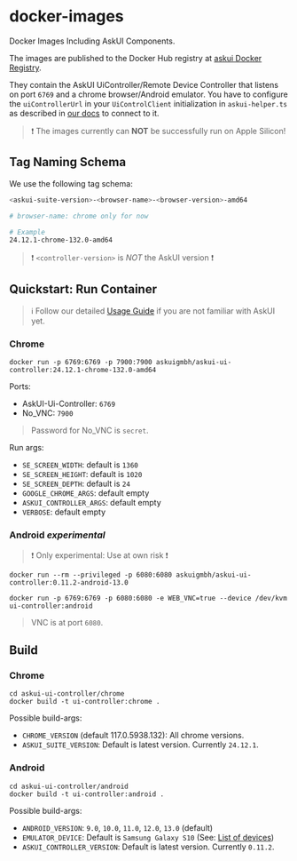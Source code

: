 # docker-images
Docker Images Including AskUI Components.

The images are published to the Docker Hub registry at [askui Docker Registry](https://hub.docker.com/repository/docker/askuigmbh/askui-ui-controller/general).

They contain the AskUI UiController/Remote Device Controller that listens on port `6769` and a chrome browser/Android emulator. You have to configure the `uiControllerUrl` in your `UiControlClient` initialization in `askui-helper.ts` as described in [our docs](https://docs.askui.com/docs/api/Configuration/askui-ui-control-client#uicontrollerurl) to connect to it.

> ❗️ The images currently can __NOT__ be successfully run on Apple Silicon!

## Tag Naming Schema
We use the following tag schema:

``` bash
<askui-suite-version>-<browser-name>-<browser-version>-amd64

# browser-name: chrome only for now

# Example
24.12.1-chrome-132.0-amd64
```

> ❗️ `<controller-version>` is _NOT_ the AskUI version ❗️

## Quickstart: Run Container

> ℹ️ Follow our detailed [Usage Guide](https://docs.askui.com/docs/general/Integrations/containers#usage) if you are not familiar with AskUI yet.

### Chrome

```shell
docker run -p 6769:6769 -p 7900:7900 askuigmbh/askui-ui-controller:24.12.1-chrome-132.0-amd64
```

Ports:

* AskUI-Ui-Controller: `6769`
* No_VNC: `7900`

> Password for No_VNC is `secret`.

Run args:

* `SE_SCREEN_WIDTH`: default is `1360`
* `SE_SCREEN_HEIGHT`: default is `1020`
* `SE_SCREEN_DEPTH`: default is `24`
* `GOOGLE_CHROME_ARGS`: default empty
* `ASKUI_CONTROLLER_ARGS`: default empty
* `VERBOSE`: default empty

### Android *experimental*

> ❗️ Only experimental: Use at own risk ❗️

```shell
docker run --rm --privileged -p 6080:6080 askuigmbh/askui-ui-controller:0.11.2-android-13.0

docker run -p 6769:6769 -p 6080:6080 -e WEB_VNC=true --device /dev/kvm ui-controller:android
```

> VNC is at port `6080`.

## Build

### Chrome

```shell
cd askui-ui-controller/chrome
docker build -t ui-controller:chrome .
```

Possible build-args:

* `CHROME_VERSION` (default 117.0.5938.132): All chrome versions.
* `ASKUI_SUITE_VERSION`: Default is latest version. Currently `24.12.1`.

### Android

```shell
cd askui-ui-controller/android
docker build -t ui-controller:android .
```

Possible build-args:

* `ANDROID_VERSION`: `9.0`, `10.0`, `11.0`, `12.0`, `13.0` (default)
* `EMULATOR_DEVICE`: Default is `Samsung Galaxy S10` (See: [List of devices](https://github.com/budtmo/docker-android/tree/master#list-of-devices))
* `ASKUI_CONTROLLER_VERSION`: Default is latest version. Currently `0.11.2`.
